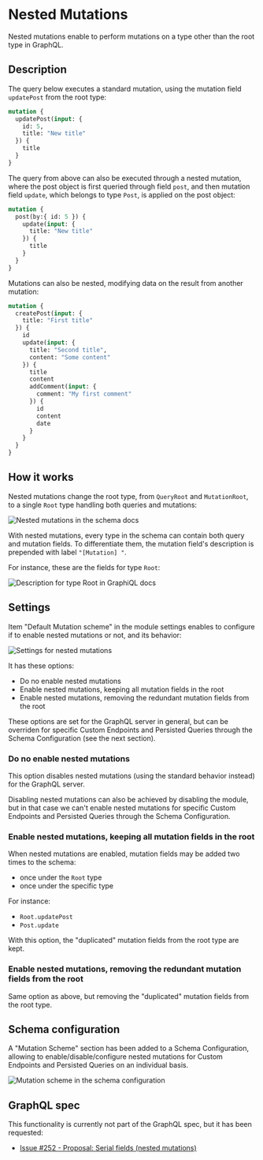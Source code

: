 # Nested Mutations

Nested mutations enable to perform mutations on a type other than the root type in GraphQL.

## Description

The query below executes a standard mutation, using the mutation field `updatePost` from the root type:

```graphql
mutation {
  updatePost(input: {
    id: 5,
    title: "New title"
  }) {
    title
  }
}
```

The query from above can also be executed through a nested mutation, where the post object is first queried through field `post`, and then mutation field `update`, which belongs to type `Post`, is applied on the post object:

```graphql
mutation {
  post(by:{ id: 5 }) {
    update(input: {
      title: "New title"
    }) {
      title
    }
  }
}
```

Mutations can also be nested, modifying data on the result from another mutation:

```graphql
mutation {
  createPost(input: {
    title: "First title"
  }) {
    id
    update(input: {
      title: "Second title",
      content: "Some content"
    }) {
      title
      content
      addComment(input: {
        comment: "My first comment"
      }) {
        id
        content
        date
      }
    }
  }
}
```

## How it works

Nested mutations change the root type, from `QueryRoot` and `MutationRoot`, to a single `Root` type handling both queries and mutations:

![Nested mutations in the schema docs](../../images/schema-docs-nested-mutation.png)

With nested mutations, every type in the schema can contain both query and mutation fields. To differentiate them, the mutation field's description is prepended with label `"[Mutation] "`.

For instance, these are the fields for type `Root`:

![Description for type `Root` in GraphiQL docs](../../images/mutation-desc-in-graphiql-docs.png)

## Settings

Item "Default Mutation scheme" in the module settings enables to configure if to enable nested mutations or not, and its behavior:

![Settings for nested mutations](../../images/settings-nested-mutations.jpg)

It has these options:

- Do no enable nested mutations
- Enable nested mutations, keeping all mutation fields in the root
- Enable nested mutations, removing the redundant mutation fields from the root

These options are set for the GraphQL server in general, but can be overriden for specific Custom Endpoints and Persisted Queries through the Schema Configuration (see the next section).

### Do no enable nested mutations

This option disables nested mutations (using the standard behavior instead) for the GraphQL server.

Disabling nested mutations can also be achieved by disabling the module, but in that case we can't enable nested mutations for specific Custom Endpoints and Persisted Queries through the Schema Configuration.

### Enable nested mutations, keeping all mutation fields in the root

When nested mutations are enabled, mutation fields may be added two times to the schema:

- once under the `Root` type
- once under the specific type

For instance:

- `Root.updatePost`
- `Post.update`

With this option, the "duplicated" mutation fields from the root type are kept.

### Enable nested mutations, removing the redundant mutation fields from the root

Same option as above, but removing the "duplicated" mutation fields from the root type.

## Schema configuration

A "Mutation Scheme" section has been added to a Schema Configuration, allowing to enable/disable/configure nested mutations for Custom Endpoints and Persisted Queries on an individual basis.

![Mutation scheme in the schema configuration](../../images/schema-configuration-mutation-scheme.jpg)

## GraphQL spec

This functionality is currently not part of the GraphQL spec, but it has been requested:

- <a href="https://github.com/graphql/graphql-spec/issues/252" target="_blank">Issue #252 - Proposal: Serial fields (nested mutations)</a>
